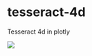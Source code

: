 # tesseract-4d
Tesseract 4d in plotly

![](https://cloud-bctgehzyc-hack-club-bot.vercel.app/0image.png)
